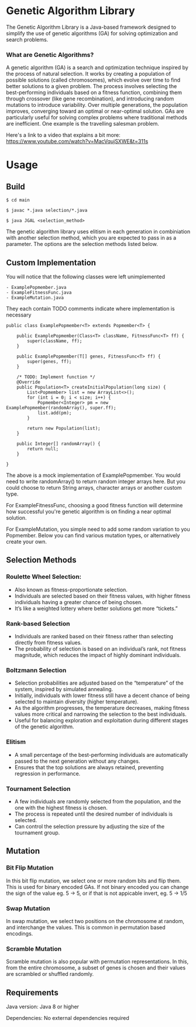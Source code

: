 # Genetic Algorithm Library

The Genetic Algorithm Library is a Java-based framework designed to simplify the use of genetic algorithms (GA) for solving optimization and search problems.

### What are Genetic Algorithms?

A genetic algorithm (GA) is a search and optimization technique inspired by the process of natural selection. It works by creating a population of possible solutions (called chromosomes), which evolve over time to find better solutions to a given problem. The process involves selecting the best-performing individuals based on a fitness function, combining them through crossover (like gene recombination), and introducing random mutations to introduce variability. Over multiple generations, the population improves, converging toward an optimal or near-optimal solution. GAs are particularly useful for solving complex problems where traditional methods are inefficient. One example is the travelling salesman problem.

Here's a link to a video that explains a bit more: https://www.youtube.com/watch?v=MacVqujSXWE&t=311s

# Usage

## Build

    $ cd main

    $ javac *.java selection/*.java

    $ java JGAL <selection_method>


The genetic algorithm library uses elitism in each generation in combiniation with another selection method, which you are expected to pass in as a parameter.
The options are the selection methods listed below.

## Custom Implementation

You will notice that the following classes were left unimplemented

    - ExamplePopmember.java
    - ExampleFitnessFunc.java
    - ExampleMutation.java

They each contain TODO comments indicate where implementation is necessary

    public class ExamplePopmember<T> extends Popmember<T> {

        public ExamplePopmember(Class<T> className, FitnessFunc<T> ff) {
            super(className, ff);
        }

        public ExamplePopmember(T[] genes, FitnessFunc<T> ff) {
            super(genes, ff);
        }

        /* TODO: Implement function */
        @Override
        public Population<T> createInitialPopulation(long size) {
            List<Popmember> list = new ArrayList<>();
            for (int i = 0; i < size; i++) {
                Popmember<Integer> pm = new ExamplePopmember(randomArray(), super.ff);
                list.add(pm);
            }

            return new Population(list);
        }

        public Integer[] randomArray() {
            return null;
        }

    }

The above is a mock implementation of ExamplePopmember. You would need to write randomArray() to return random integer arrays here. But you could choose to return String arrays, character arrays or another custom type.


For ExampleFitnessFunc, choosing a good fitness function will determine how successful you're genetic algorithm is on finding a near optimal solution.

For ExampleMutation, you simple need to add some random variation to you Popmember. Below you can find various mutation types, or alternatively create your own.


## Selection Methods

### Roulette Wheel Selection:
- Also known as fitness-proportionate selection.
- Individuals are selected based on their fitness values, with higher fitness individuals having a greater chance of being chosen.
- It’s like a weighted lottery where better solutions get more “tickets.”

### Rank-based Selection
- Individuals are ranked based on their fitness rather than selecting directly from fitness values.
- The probability of selection is based on an individual’s rank, not fitness magnitude, which reduces the impact of highly dominant individuals.

### Boltzmann Selection
- Selection probabilities are adjusted based on the “temperature” of the system, inspired by simulated annealing.
- Initially, individuals with lower fitness still have a decent chance of being selected to maintain diversity (higher temperature).
- As the algorithm progresses, the temperature decreases, making fitness values more critical and narrowing the selection to the best individuals.
- Useful for balancing exploration and exploitation during different stages of the genetic algorithm.

### Elitism
- A small percentage of the best-performing individuals are automatically passed to the next generation without any changes.
- Ensures that the top solutions are always retained, preventing regression in performance.

### Tournament Selection
- A few individuals are randomly selected from the population, and the one with the highest fitness is chosen.
- The process is repeated until the desired number of individuals is selected.
- Can control the selection pressure by adjusting the size of the tournament group.


## Mutation

### Bit Flip Mutation

In this bit flip mutation, we select one or more random bits and flip them. This is used for binary encoded GAs. If not binary encoded you can change the sign of the value eg. 5 -> 5, or if that is not appicable invert, eg. 5 -> 1/5 

### Swap Mutation
In swap mutation, we select two positions on the chromosome at random, and interchange the values. This is common in permutation based encodings.

### Scramble Mutation
Scramble mutation is also popular with permutation representations. In this, from the entire chromosome, a subset of genes is chosen and their values are scrambled or shuffled randomly.

## Requirements

Java version: Java 8 or higher

Dependencies: No external dependencies required


